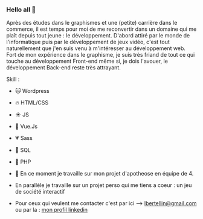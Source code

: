 ### Hello all 👋

Après des études dans le graphismes et une (petite) carrière dans le commerce, il est temps pour moi de me reconvertir dans un domaine qui me plaît depuis tout jeune : le développement.
D'abord attiré par le monde de l'informatique puis par le développement de jeux vidéo, c'est tout naturellement que j'en suis venu à m'intéresser au développement web.
Fort de mon expérience dans le graphisme, je suis très friand de tout ce qui touche au développement Front-end même si, je dois l'avouer, le développement Back-end reste très attrayant.

Skill :
- 🐱 Wordpress
- 🔥 HTML/CSS
- ☀️ JS
- 🔰 Vue.Js
- 💗 Sass
- 🐬 SQL
- 🐘 PHP

- 🔭 En ce moment je travaille sur mon projet d'apotheose en équipe de 4.

- En parallèle je travaille sur un projet perso qui me tiens a coeur : un jeu de société interactif

- Pour ceux qui veulent me contacter c'est par ici --> lbertellin@gmail.com
ou par la : [mon profil linkedin](https://www.linkedin.com/in/lucas-bertellin/) 
